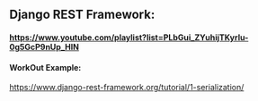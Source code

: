## Django REST Framework:

#### https://www.youtube.com/playlist?list=PLbGui_ZYuhijTKyrlu-0g5GcP9nUp_HlN


#### WorkOut Example:
https://www.django-rest-framework.org/tutorial/1-serialization/
